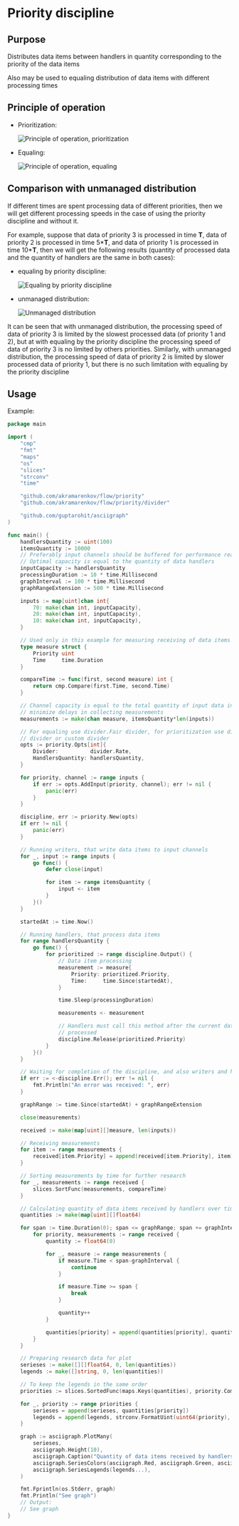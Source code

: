 # Priority discipline

## Purpose

Distributes data items between handlers in quantity corresponding to the priority of the data items

Also may be used to equaling distribution of data items with different processing times

## Principle of operation

* Prioritization:

  ![Principle of operation, prioritization](doc/operation-principle-321.svg)

* Equaling:

  ![Principle of operation, equaling](doc/operation-principle-222.svg)

## Comparison with unmanaged distribution

If different times are spent processing data of different priorities, then we will get different processing speeds in the case of using the priority discipline and without it.

For example, suppose that data of priority 3 is processed in time **T**, data of priority 2 is processed in time 5\***T**, and data of priority 1 is processed in time 10\***T**, then we will get the following results (quantity of processed data and the quantity of handlers are the same in both cases):

* equaling by priority discipline:

  ![Equaling by priority discipline](doc/different-processing-time-equaling.svg)

* unmanaged distribution:

  ![Unmanaged distribution](doc/different-processing-time-unmanaged.svg)

It can be seen that with unmanaged distribution, the processing speed of data of priority 3 is limited by the slowest processed data (of priority 1 and 2), but at with equaling by the priority discipline the processing speed of data of priority 3 is no limited by others priorities. Similarly, with unmanaged distribution, the processing speed of data of priority 2 is limited by slower processed data of priority 1, but there is no such limitation with equaling by the priority discipline

## Usage

Example:

```go
package main

import (
    "cmp"
    "fmt"
    "maps"
    "os"
    "slices"
    "strconv"
    "time"

    "github.com/akramarenkov/flow/priority"
    "github.com/akramarenkov/flow/priority/divider"

    "github.com/guptarohit/asciigraph"
)

func main() {
    handlersQuantity := uint(100)
    itemsQuantity := 10000
    // Preferably input channels should be buffered for performance reasons.
    // Optimal capacity is equal to the quantity of data handlers
    inputCapacity := handlersQuantity
    processingDuration := 10 * time.Millisecond
    graphInterval := 100 * time.Millisecond
    graphRangeExtension := 500 * time.Millisecond

    inputs := map[uint]chan int{
        70: make(chan int, inputCapacity),
        20: make(chan int, inputCapacity),
        10: make(chan int, inputCapacity),
    }

    // Used only in this example for measuring receiving of data items
    type measure struct {
        Priority uint
        Time     time.Duration
    }

    compareTime := func(first, second measure) int {
        return cmp.Compare(first.Time, second.Time)
    }

    // Channel capacity is equal to the total quantity of input data in order to
    // minimize delays in collecting measurements
    measurements := make(chan measure, itemsQuantity*len(inputs))

    // For equaling use divider.Fair divider, for prioritization use divider.Rate
    // divider or custom divider
    opts := priority.Opts[int]{
        Divider:          divider.Rate,
        HandlersQuantity: handlersQuantity,
    }

    for priority, channel := range inputs {
        if err := opts.AddInput(priority, channel); err != nil {
            panic(err)
        }
    }

    discipline, err := priority.New(opts)
    if err != nil {
        panic(err)
    }

    // Running writers, that write data items to input channels
    for _, input := range inputs {
        go func() {
            defer close(input)

            for item := range itemsQuantity {
                input <- item
            }
        }()
    }

    startedAt := time.Now()

    // Running handlers, that process data items
    for range handlersQuantity {
        go func() {
            for prioritized := range discipline.Output() {
                // Data item processing
                measurement := measure{
                    Priority: prioritized.Priority,
                    Time:     time.Since(startedAt),
                }

                time.Sleep(processingDuration)

                measurements <- measurement

                // Handlers must call this method after the current data item has been
                // processed
                discipline.Release(prioritized.Priority)
            }
        }()
    }

    // Waiting for completion of the discipline, and also writers and handlers
    if err := <-discipline.Err(); err != nil {
        fmt.Println("An error was received: ", err)
    }

    graphRange := time.Since(startedAt) + graphRangeExtension

    close(measurements)

    received := make(map[uint][]measure, len(inputs))

    // Receiving measurements
    for item := range measurements {
        received[item.Priority] = append(received[item.Priority], item)
    }

    // Sorting measurements by time for further research
    for _, measurements := range received {
        slices.SortFunc(measurements, compareTime)
    }

    // Calculating quantity of data items received by handlers over time
    quantities := make(map[uint][]float64)

    for span := time.Duration(0); span <= graphRange; span += graphInterval {
        for priority, measurements := range received {
            quantity := float64(0)

            for _, measure := range measurements {
                if measure.Time < span-graphInterval {
                    continue
                }

                if measure.Time >= span {
                    break
                }

                quantity++
            }

            quantities[priority] = append(quantities[priority], quantity)
        }
    }

    // Preparing research data for plot
    serieses := make([][]float64, 0, len(quantities))
    legends := make([]string, 0, len(quantities))

    // To keep the legends in the same order
    priorities := slices.SortedFunc(maps.Keys(quantities), priority.Compare)

    for _, priority := range priorities {
        serieses = append(serieses, quantities[priority])
        legends = append(legends, strconv.FormatUint(uint64(priority), 10))
    }

    graph := asciigraph.PlotMany(
        serieses,
        asciigraph.Height(10),
        asciigraph.Caption("Quantity of data items received by handlers over time"),
        asciigraph.SeriesColors(asciigraph.Red, asciigraph.Green, asciigraph.Blue),
        asciigraph.SeriesLegends(legends...),
    )

    fmt.Fprintln(os.Stderr, graph)
    fmt.Println("See graph")
    // Output:
    // See graph
}
```
